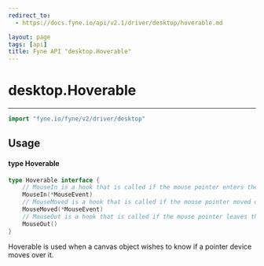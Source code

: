 ```yaml
---
redirect_to:
  - https://docs.fyne.io/api/v2.1/driver/desktop/hoverable.md

layout: page
tags: [api]
title: Fyne API "desktop.Hoverable"
---
```



# desktop.Hoverable
---
```go
import "fyne.io/fyne/v2/driver/desktop"
```

## Usage

#### type Hoverable

```go
type Hoverable interface {
	// MouseIn is a hook that is called if the mouse pointer enters the element.
	MouseIn(*MouseEvent)
	// MouseMoved is a hook that is called if the mouse pointer moved over the element.
	MouseMoved(*MouseEvent)
	// MouseOut is a hook that is called if the mouse pointer leaves the element.
	MouseOut()
}
```

Hoverable is used when a canvas object wishes to know if a pointer device moves over it.
